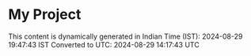 # My Project

This content is dynamically generated in Indian Time (IST): 2024-08-29 19:47:43 IST
Converted to UTC: 2024-08-29 14:17:43 UTC
